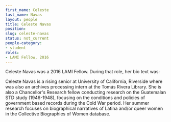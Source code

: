 ```yaml
---
first_name: Celeste
last_name: Navas
layout: people
title: Celeste Navas
position:
slug: celeste-navas
status: not_current
people-category:
- student
roles:
- LAMI Fellow, 2016
---
```


Celeste Navas was a 2016 LAMI Fellow. During that role, her bio text was:

Celeste Navas is a rising senior at University of California, Riverside where was also an archives processing intern at the Tomás Rivera Library. She is also a Chancellor's Research fellow conducting research on the Guatemalan STD study (1946-1948), focusing on the conditions and policies of government based records during the Cold War period. Her summer research focuses on biographical narratives of Latina and/or queer women in the Collective Biographies of Women database.
